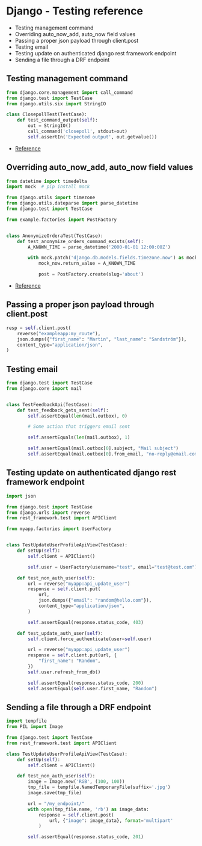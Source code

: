 # Django - Testing reference

- Testing management command
- Overriding auto_now_add, auto_now field values
- Passing a proper json payload through client.post
- Testing email
- Testing update on authenticated django rest framework endpoint
- Sending a file through a DRF endpoint


## Testing management command

```python
from django.core.management import call_command
from django.test import TestCase
from django.utils.six import StringIO

class ClosepollTest(TestCase):
    def test_command_output(self):
        out = StringIO()
        call_command('closepoll', stdout=out)
        self.assertIn('Expected output', out.getvalue())
```

- [Reference](https://docs.djangoproject.com/en/1.9/topics/testing/tools/#management-commands)


## Overriding auto_now_add, auto_now field values

```python
from datetime import timedelta
import mock  # pip install mock

from django.utils import timezone
from django.utils.dateparse import parse_datetime
from django.test import TestCase

from example.factories import PostFactory


class AnonymizeOrderaTest(TestCase):
    def test_anonymize_orders_command_exists(self):
        A_KNOWN_TIME = parse_datetime('2000-01-01 12:00:00Z')

        with mock.patch('django.db.models.fields.timezone.now') as mock_now:
            mock_now.return_value = A_KNOWN_TIME

            post = PostFactory.create(slug='about')
```

- [Reference](https://devblog.kogan.com/blog/testing-auto-now-datetime-fields-in-django)


## Passing a proper json payload through client.post

```python
resp = self.client.post(
    reverse("exampleapp:my_route"),
    json.dumps({"first_name": "Martin", "last_name": "Sandström"}),
    content_type="application/json",
)
```


## Testing email

```python
from django.test import TestCase
from django.core import mail


class TestFeedbackApi(TestCase):
    def test_feedback_gets_sent(self):
        self.assertEqual(len(mail.outbox), 0)

        # Some action that triggers email sent

        self.assertEquals(len(mail.outbox), 1)

        self.assertEqual(mail.outbox[0].subject, "Mail subject")
        self.assertEqual(mail.outbox[0].from_email, "no-reply@email.com")
```


## Testing update on authenticated django rest framework endpoint

```python
import json

from django.test import TestCase
from django.urls import reverse
from rest_framework.test import APIClient

from myapp.factories import UserFactory


class TestUpdateUserProfileApiView(TestCase):
    def setUp(self):
        self.client = APIClient()

        self.user = UserFactory(username="test", email="test@test.com")

    def test_non_auth_user(self):
        url = reverse("myapp:api_update_user")
        response = self.client.put(
            url,
            json.dumps({"email": "random@hello.com"}),
            content_type="application/json",
        )

        self.assertEqual(response.status_code, 403)

    def test_update_auth_user(self):
        self.client.force_authenticate(user=self.user)

        url = reverse("myapp:api_update_user")
        response = self.client.put(url, {
            "first_name": "Random",
        })
        self.user.refresh_from_db()

        self.assertEqual(response.status_code, 200)
        self.assertEqual(self.user.first_name, "Random")
```

## Sending a file through a DRF endpoint

```python
import tempfile
from PIL import Image

from django.test import TestCase
from rest_framework.test import APIClient

class TestUpdateUserProfileApiView(TestCase):
    def setUp(self):
        self.client = APIClient()

    def test_non_auth_user(self):
        image = Image.new('RGB', (100, 100))
        tmp_file = tempfile.NamedTemporaryFile(suffix='.jpg')
        image.save(tmp_file)

        url = "/my_endpoint/"
        with open(tmp_file.name, 'rb') as image_data:
            response = self.client.post(
                url, {"image": image_data}, format='multipart'
            )

        self.assertEqual(response.status_code, 201)
```
